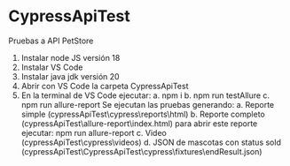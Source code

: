 # CypressApiTest
Pruebas a API PetStore

1. Instalar node JS versión 18
2. Instalar VS Code
3. Instalar java jdk versión 20
4. Abrir con VS Code la carpeta CypressApiTest
5. En la terminal de VS Code ejecutar:
 a. npm i
 b. npm run testAllure
 c. npm run allure-report
Se ejecutan las pruebas generando:
 a. Reporte simple (cypressApiTest\cypress\reports\html)
 b. Reporte completo (cypressApiTest\allure-report\index.html) para abrir este reporte ejecutar: npm run allure-report
 c. Video (cypressApiTest\cypress\videos)
 d. JSON de mascotas con status sold (cypressApiTest\CypressApiTest\cypress\fixtures\endResult.json)